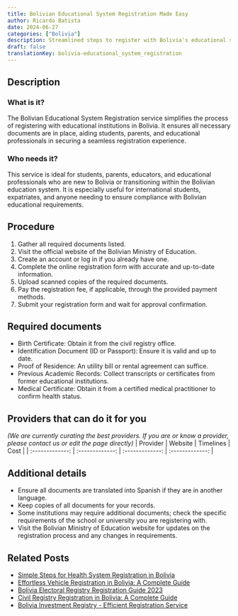 ```yaml
---
title: Bolivian Educational System Registration Made Easy
author: Ricardo Batista
date: 2024-06-27
categories: ["Bolivia"]
description: Streamlined steps to register with Bolivia's educational system. Ensure compliance and smooth your way to academic success.
draft: false
translationKey: bolivia-educational_system_registration
---
```


## Description
### What is it?
The Bolivian Educational System Registration service simplifies the process of registering with educational institutions in Bolivia. It ensures all necessary documents are in place, aiding students, parents, and educational professionals in securing a seamless registration experience.

### Who needs it?
This service is ideal for students, parents, educators, and educational professionals who are new to Bolivia or transitioning within the Bolivian education system. It is especially useful for international students, expatriates, and anyone needing to ensure compliance with Bolivian educational requirements.

## Procedure

1. Gather all required documents listed.
2. Visit the official website of the Bolivian Ministry of Education.
3. Create an account or log in if you already have one.
4. Complete the online registration form with accurate and up-to-date information.
5. Upload scanned copies of the required documents.
6. Pay the registration fee, if applicable, through the provided payment methods.
7. Submit your registration form and wait for approval confirmation.


## Required documents

- Birth Certificate: Obtain it from the civil registry office.
- Identification Document (ID or Passport): Ensure it is valid and up to date.
- Proof of Residence: An utility bill or rental agreement can suffice.
- Previous Academic Records: Collect transcripts or certificates from former educational institutions.
- Medical Certificate: Obtain it from a certified medical practitioner to confirm health status.


## Providers that can do it for you
_(We are currently curating the best providers. If you are or know a provider, please contact us or edit the page directly)_
| Provider        |     Website     |     Timelines    |       Cost      |
| :-------------: | :-------------: |  :-------------: | :-------------: |

## Additional details

- Ensure all documents are translated into Spanish if they are in another language.
- Keep copies of all documents for your records.
- Some institutions may require additional documents; check the specific requirements of the school or university you are registering with.
- Visit the Bolivian Ministry of Education website for updates on the registration process and any changes in requirements.




## Related Posts

- [Simple Steps for Health System Registration in Bolivia](https://tramitit.com/guides/bolivia/health_system_registration/)
- [Effortless Vehicle Registration in Bolivia: A Complete Guide](https://tramitit.com/guides/bolivia/vehicle_registration/)
- [Bolivia Electoral Registry Registration Guide 2023](https://tramitit.com/guides/bolivia/electoral_registry_registration/)
- [Civil Registry Registration in Bolivia: A Complete Guide](https://tramitit.com/guides/bolivia/civil_registry_registration/)
- [Bolivia Investment Registry - Efficient Registration Service](https://tramitit.com/guides/bolivia/investment_registry_registration/)